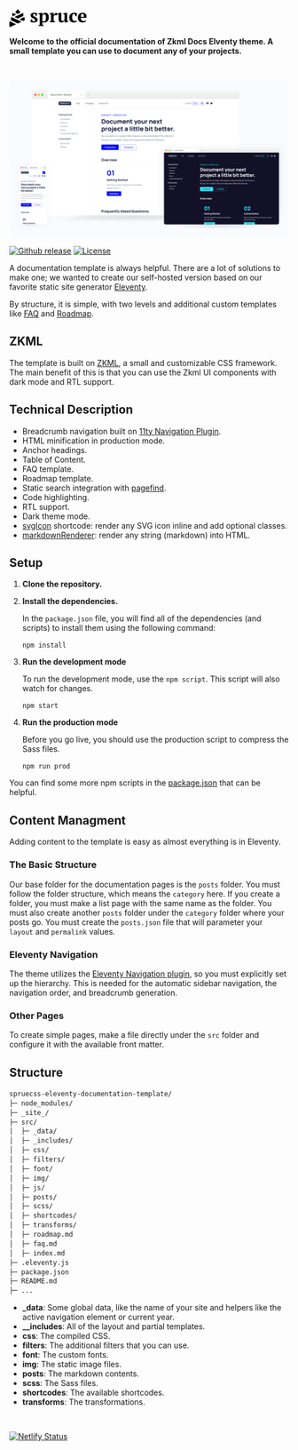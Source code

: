 <p>
    <a href="https://zk-contract.vercel.app/">
        <br>
        <picture>
            <source media="(prefers-color-scheme: light)" srcset="./.github/spruce-logo-dark.svg">
            <source media="(prefers-color-scheme: dark)" srcset="./.github/spruce-logo-light.svg">
            <img alt="ZKML" width="140" src="./.github/spruce-logo-dark.svg">
        </picture>
        <br>
    </a>
</p>

**Welcome to the official documentation of **Zkml Docs** Elventy theme. A small template you can use to document any of your projects.**

<br>

![The preview image of the theme.](./.github/spruce-docs-preview-mockup-2.png)


[![Github release](https://img.shields.io/github/v/release/conedevelopment/sprucecss-eleventy-documentation-template?color=2350f6&logo=github&logoColor=white&style=for-the-badge)](https://github.com/conedevelopment/sprucecss-eleventy-documentation-template/releases/latest)
[![License](https://img.shields.io/badge/license-MIT-2350f6?style=for-the-badge)](https://github.com/conedevelopment/sprucecss-eleventy-documentation-template/blob/main/LICENSE)

A documentation template is always helpful. There are a lot of solutions to make one; we wanted to create our self-hosted version based on our favorite static site generator [Eleventy](https://www.11ty.dev/).

By structure, it is simple, with two levels and additional custom templates like [FAQ]([/faq/](https://eleventy-documentation.zk-contract.vercel.app/faq/)) and [Roadmap]([/roadmap/](https://eleventy-documentation.zk-contract.vercel.app/roadmap/)).

## ZKML

The template is built on [ZKML](https://zk-contract.vercel.app/), a small and customizable CSS framework. The main benefit of this is that you can use the Zkml UI components with dark mode and RTL support.

## Technical Description

- Breadcrumb navigation built on [11ty Navigation Plugin](https://www.11ty.dev/docs/plugins/navigation/).
- HTML minification in production mode.
- Anchor headings.
- Table of Content.
- FAQ template.
- Roadmap template.
- Static search integration with [pagefind](https://pagefind.app/).
- Code highlighting.
- RTL support.
- Dark theme mode.
- [svgIcon](https://github.com/conedevelopment/sprucecss-eleventy-documentation-template/blob/main/src/shortcodes/svg-icon.js) shortcode: render any SVG icon inline and add optional classes.
- [markdownRenderer](https://github.com/conedevelopment/sprucecss-eleventy-documentation-template/blob/main/src/shortcodes/markdown-render.js): render any string (markdown) into HTML.

## Setup

1. **Clone the repository.**

2. **Install the dependencies.**

    In the `package.json` file, you will find all of the dependencies (and scripts) to install them using the following command:

    ```shell
    npm install
    ```

3. **Run the development mode**

    To run the development mode, use the `npm script`.   This script will also watch for changes.

    ```shell
    npm start
    ```

4. **Run the production mode**

    Before you go live, you should use the production script to compress the Sass files.

    ```shell
    npm run prod
    ```

You can find some more npm scripts in the [package.json](https://github.com/conedevelopment/sprucecss-eleventy-documentation-template/blob/main/package.json) that can be helpful.

## Content Managment

Adding content to the template is easy as almost everything is in Eleventy.

### The Basic Structure

Our base folder for the documentation pages is the `posts` folder. You must follow the folder structure, which means the `category` here. If you create a folder, you must make a list page with the same name as the folder. You must also create another `posts` folder under the `category` folder where your posts go. You must create the `posts.json` file that will parameter your `layout` and `permalink` values.

### Eleventy Navigation

The theme utilizes the [Eleventy Navigation plugin](https://www.11ty.dev/docs/plugins/navigation/), so you must explicitly set up the hierarchy. This is needed for the automatic sidebar navigation, the navigation order, and breadcrumb generation.

### Other Pages

To create simple pages, make a file directly under the `src` folder and configure it with the available front matter.

## Structure

```html
spruecss-eleventy-documentation-template/
├─ node_modules/
├─ _site_/
├─ src/
│  ├─ _data/
│  ├─ _includes/
│  ├─ css/
│  ├─ filters/
│  ├─ font/
│  ├─ img/
│  ├─ js/
│  ├─ posts/
│  ├─ scss/
│  ├─ shortcodes/
│  ├─ transforms/
│  ├─ roadmap.md
│  ├─ faq.md
│  ├─ index.md
├─ .eleventy.js
├─ package.json
├─ README.md
├─ ...

```

- **_data**: Some global data, like the name of your site and helpers like the active navigation element or current year.
- **__includes**: All of the layout and partial templates.
- **css**: The compiled CSS.
- **filters**: The additional filters that you can use.
- **font**: The custom fonts.
- **img**: The static image files.
- **posts**: The markdown contents.
- **scss**: The Sass files.
- **shortcodes**: The available shortcodes.
- **transforms**: The transformations.

<br>

[![Netlify Status](https://api.netlify.com/api/v1/badges/b7560c95-7035-491b-8c3f-94c43bea761e/deploy-status)](https://app.netlify.com/sites/sprucecss-eleventy-documentation/deploys)
